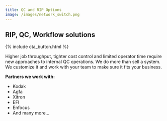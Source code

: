 ```yaml
---
title: QC and RIP Options
image: /images/network_switch.png
---
```

## RIP, QC, Workflow solutions
{% include cta_button.html %}
<!-- split -->
Higher job throughput, tighter cost control and limited operator time require new approaches to internal QC operations. We do more than sell a system. We customize it and work with your team to make sure it fits your business.

**Partners we work with:**
 - Kodak
 - Agfa
 - Xitron
 - EFI
 - Enfocus
 - And many more…
